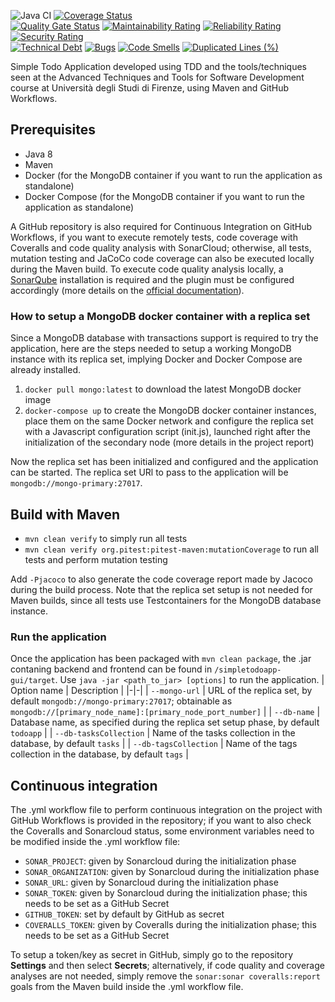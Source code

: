 
![Java CI](https://github.com/Sfullez/SimpleTodoApp/workflows/Java%20CI/badge.svg)
[![Coverage Status](https://coveralls.io/repos/github/Sfullez/SimpleTodoApp/badge.svg?branch=master)](https://coveralls.io/github/Sfullez/SimpleTodoApp?branch=master)\
[![Quality Gate Status](https://sonarcloud.io/api/project_badges/measure?project=Sfullez_SimpleTodoApp&metric=alert_status)](https://sonarcloud.io/dashboard?id=Sfullez_SimpleTodoApp)
[![Maintainability Rating](https://sonarcloud.io/api/project_badges/measure?project=Sfullez_SimpleTodoApp&metric=sqale_rating)](https://sonarcloud.io/dashboard?id=Sfullez_SimpleTodoApp)
[![Reliability Rating](https://sonarcloud.io/api/project_badges/measure?project=Sfullez_SimpleTodoApp&metric=reliability_rating)](https://sonarcloud.io/dashboard?id=Sfullez_SimpleTodoApp)
[![Security Rating](https://sonarcloud.io/api/project_badges/measure?project=Sfullez_SimpleTodoApp&metric=security_rating)](https://sonarcloud.io/dashboard?id=Sfullez_SimpleTodoApp)\
[![Technical Debt](https://sonarcloud.io/api/project_badges/measure?project=Sfullez_SimpleTodoApp&metric=sqale_index)](https://sonarcloud.io/dashboard?id=Sfullez_SimpleTodoApp)
[![Bugs](https://sonarcloud.io/api/project_badges/measure?project=Sfullez_SimpleTodoApp&metric=bugs)](https://sonarcloud.io/dashboard?id=Sfullez_SimpleTodoApp)
[![Code Smells](https://sonarcloud.io/api/project_badges/measure?project=Sfullez_SimpleTodoApp&metric=code_smells)](https://sonarcloud.io/dashboard?id=Sfullez_SimpleTodoApp)
[![Duplicated Lines (%)](https://sonarcloud.io/api/project_badges/measure?project=Sfullez_SimpleTodoApp&metric=duplicated_lines_density)](https://sonarcloud.io/dashboard?id=Sfullez_SimpleTodoApp)

Simple Todo Application developed using TDD and the tools/techniques seen at the Advanced Techniques and Tools for Software Development course at Università degli Studi di Firenze, using Maven and GitHub Workflows.

## Prerequisites
- Java 8
- Maven
- Docker (for the MongoDB container if you want to run the application as standalone)
- Docker Compose (for the MongoDB container if you want to run the application as standalone)

A GitHub repository is also required for Continuous Integration on GitHub Workflows, if you want to execute remotely tests, code coverage with Coveralls and code quality analysis with SonarCloud; otherwise, all tests, mutation testing and JaCoCo code coverage can also be executed locally during the Maven build. To execute code quality analysis locally, a [SonarQube](https://www.sonarqube.org/downloads/) installation is required and the plugin must be configured accordingly (more details on the [official documentation](https://docs.sonarqube.org/latest/)).

### How to setup a MongoDB docker container with a replica set
Since a MongoDB database with transactions support is required to try the application, here are the steps needed to setup a working MongoDB instance with its replica set, implying Docker and Docker Compose are already installed.

 1. `docker pull mongo:latest` to download the latest MongoDB docker image
 2. `docker-compose up` to create the MongoDB docker container instances, place them on the same Docker network and configure the replica set with a Javascript configuration script (init.js), launched right after the initialization of the secondary node (more details in the project report)

Now the replica set has been initialized and configured and the application can be started. The replica set URl to pass to the application will be `mongodb://mongo-primary:27017`.

## Build with Maven
- `mvn clean verify` to simply run all tests
- `mvn clean verify org.pitest:pitest-maven:mutationCoverage` to run all tests and perform mutation testing

Add `-Pjacoco` to also generate the code coverage report made by Jacoco during the build process.
Note that the replica set setup is not needed for Maven builds, since all tests use Testcontainers for the MongoDB database instance.

### Run the application
Once the application has been packaged with `mvn clean package`, the .jar contaning backend and frontend can be found in `/simpletodoapp-gui/target`. Use `java -jar <path_to_jar> [options]` to run the application.
| Option name | Description |
|-|-|
| `--mongo-url` | URL of the replica set, by default `mongodb://mongo-primary:27017`; obtainable as `mongodb://[primary_node_name]:[primary_node_port_number]` |
| `--db-name` | Database name, as specified during the replica set setup phase, by default `todoapp` |
| `--db-tasksCollection` | Name of the tasks collection in the database, by default `tasks` |
| `--db-tagsCollection` | Name of the tags collection in the database, by default `tags` |

## Continuous integration
The .yml workflow file to perform continuous integration on the project with GitHub Workflows is provided in the repository; if you want to also check the Coveralls and Sonarcloud status, some environment variables need to be modified inside the .yml workflow file:

 - `SONAR_PROJECT`: given by Sonarcloud during the initialization phase
 - `SONAR_ORGANIZATION`: given by Sonarcloud during the initialization phase
 - `SONAR_URL`: given by Sonarcloud during the initialization phase
 - `SONAR_TOKEN`: given by Sonarcloud during the initialization phase; this needs to be set as a GitHub Secret
 - `GITHUB_TOKEN`: set by default by GitHub as secret
 - `COVERALLS_TOKEN`: given by Coveralls during the initialization phase; this needs to be set as a GitHub Secret

To setup a token/key as secret in GitHub, simply go to the repository **Settings** and then select **Secrets**; alternatively, if code quality and coverage analyses are not needed, simply remove the `sonar:sonar coveralls:report` goals from the Maven build inside the .yml workflow file.
